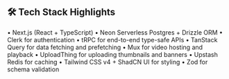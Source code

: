 ## 🛠️ Tech Stack Highlights


• Next.js (React + TypeScript)
• Neon Serverless Postgres + Drizzle ORM
• Clerk for authentication
• tRPC for end-to-end type-safe APIs
• TanStack Query for data fetching and prefetching
• Mux for video hosting and playback
• UploadThing for uploading thumbnails and banners
• Upstash Redis for caching
• Tailwind CSS v4 + ShadCN UI for styling
• Zod for schema validation
